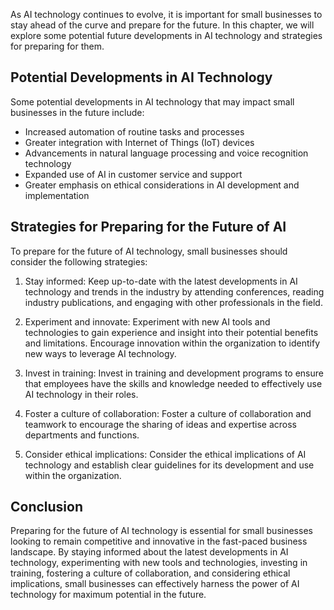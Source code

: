 
As AI technology continues to evolve, it is important for small businesses to stay ahead of the curve and prepare for the future. In this chapter, we will explore some potential future developments in AI technology and strategies for preparing for them.

Potential Developments in AI Technology
---------------------------------------

Some potential developments in AI technology that may impact small businesses in the future include:

* Increased automation of routine tasks and processes
* Greater integration with Internet of Things (IoT) devices
* Advancements in natural language processing and voice recognition technology
* Expanded use of AI in customer service and support
* Greater emphasis on ethical considerations in AI development and implementation

Strategies for Preparing for the Future of AI
---------------------------------------------

To prepare for the future of AI technology, small businesses should consider the following strategies:

1. Stay informed: Keep up-to-date with the latest developments in AI technology and trends in the industry by attending conferences, reading industry publications, and engaging with other professionals in the field.

2. Experiment and innovate: Experiment with new AI tools and technologies to gain experience and insight into their potential benefits and limitations. Encourage innovation within the organization to identify new ways to leverage AI technology.

3. Invest in training: Invest in training and development programs to ensure that employees have the skills and knowledge needed to effectively use AI technology in their roles.

4. Foster a culture of collaboration: Foster a culture of collaboration and teamwork to encourage the sharing of ideas and expertise across departments and functions.

5. Consider ethical implications: Consider the ethical implications of AI technology and establish clear guidelines for its development and use within the organization.

Conclusion
----------

Preparing for the future of AI technology is essential for small businesses looking to remain competitive and innovative in the fast-paced business landscape. By staying informed about the latest developments in AI technology, experimenting with new tools and technologies, investing in training, fostering a culture of collaboration, and considering ethical implications, small businesses can effectively harness the power of AI technology for maximum potential in the future.
